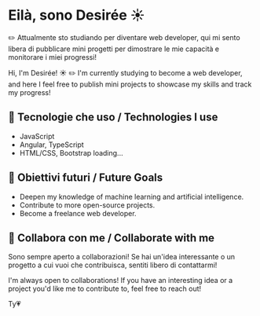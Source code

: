 # Eilà, sono Desirée ☀️
✏️ Attualmente sto studiando per diventare web developer, qui mi sento  libera di pubblicare mini progetti per dimostrare le mie capacità e monitorare i miei progressi! 


Hi, I'm Desirée! ☀️
✏️ I'm currently studying to become a web developer, and here I feel free to publish mini projects to showcase my skills and track my progress!

## 🤖 Tecnologie che uso / Technologies I use
- JavaScript
- Angular, TypeScript
- HTML/CSS, Bootstrap
  loading...

## 🚀 Obiettivi futuri / Future Goals
- Deepen my knowledge of machine learning and artificial intelligence.
- Contribute to more open-source projects.
- Become a freelance web developer.

## 🤝 Collabora con me / Collaborate with me
Sono sempre aperto a collaborazioni! Se hai un'idea interessante o un progetto a cui vuoi che contribuisca, sentiti libero di contattarmi!

I'm always open to collaborations! If you have an interesting idea or a project you'd like me to contribute to, feel free to reach out!

Ty💗
